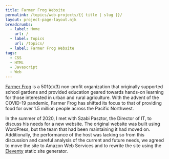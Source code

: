 ```yaml
---
title: Farmer Frog Website
permalink: /topics/web-projects/{{ title | slug }}/
layout: project-page-layout.njk
breadcrumbs:
  - label: Home
    url: /
  - label: Topics
    url: /topics/
  - label: Farmer Frog Website
tags:
  - CSS
  - HTML
  - Javascript
  - Web
---
```


[Farmer Frog](https://farmerfrog.org) is a 501(c)(3) non-profit organization that originally supported school gardens and provided education geared towards hands-on learning for those interested in urban and rural agriculture. With the advent of the COVID-19 pandemic, Farmer Frog has shifted its focus to that of providing food for over 1.5 million people across the Pacific Northwest.

In the summer of 2020, I met with Szabi Pasztor, the Director of IT, to discuss his needs for a new website. The original website was built using WordPress, but the team that had been maintaining it had moved on. Additionally, the performance of the host was lacking so from this discussion and careful analysis of the current and future needs, we agreed to move the site to Amazon Web Services and to rewrite the site using the [Eleventy](https://11ty.dev) static site generator.